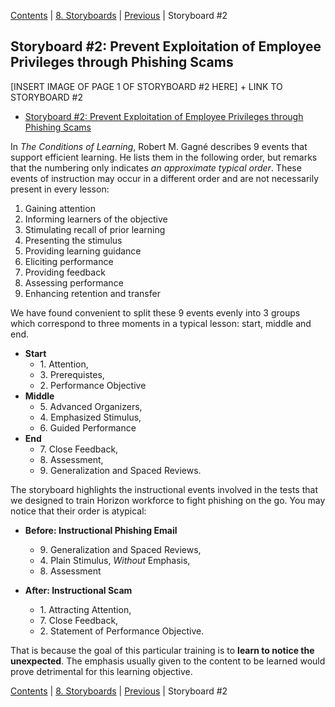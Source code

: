 [Contents](README.md) | [8. Storyboards](800-STORYBOARDS.md) | [Previous](810-STORYBOARD1.md) | Storyboard #2

## Storyboard #2: Prevent Exploitation of Employee Privileges through Phishing Scams

[INSERT IMAGE OF PAGE 1 OF STORYBOARD #2 HERE] + LINK TO STORYBOARD #2

* [Storyboard #2: Prevent Exploitation of Employee Privileges through Phishing Scams](#LINK-TO-STORYBOARD-2)

In *The Conditions of Learning*, Robert M. Gagné describes 9 events
that support efficient learning. He lists them in the following order,
but remarks that the numbering only indicates *an approximate typical order*.
These events of instruction may occur in a different order and are not
necessarily present in every lesson:

  1. Gaining attention
  2. Informing learners of the objective
  3. Stimulating recall of prior learning
  4. Presenting the stimulus
  5. Providing learning guidance
  6. Eliciting performance
  7. Providing feedback
  8. Assessing performance
  9. Enhancing retention and transfer

We have found convenient to split these 9 events evenly into 3 groups which
correspond to three moments in a typical lesson: start, middle and end.

  * **Start**
    - 1\. Attention,
    - 3\. Prerequistes,
    - 2\. Performance Objective
  * **Middle**
    - 5\. Advanced Organizers,
    - 4\. Emphasized Stimulus,
    - 6\. Guided Performance
  * **End**
    - 7\. Close Feedback,
    - 8\. Assessment,
    - 9\. Generalization and Spaced Reviews.

The storyboard highlights the instructional events involved in the tests
that we designed to train Horizon workforce to fight phishing on the go.
You may notice that their order is atypical:

  * **Before: Instructional Phishing Email**
    - 9\. Generalization and Spaced Reviews,
    - 4\. Plain Stimulus, *Without* Emphasis,
    - 8\. Assessment

  * **After: Instructional Scam**
    - 1\. Attracting Attention,
    - 7\. Close Feedback,
    - 2\. Statement of Performance Objective.

That is because the goal of this particular training is to
**learn to notice the unexpected**. The emphasis usually given
to the content to be learned would prove detrimental for this
learning objective.

[Contents](README.md) | [8. Storyboards](800-STORYBOARDS.md) | [Previous](810-STORYBOARD1.md) | Storyboard #2
